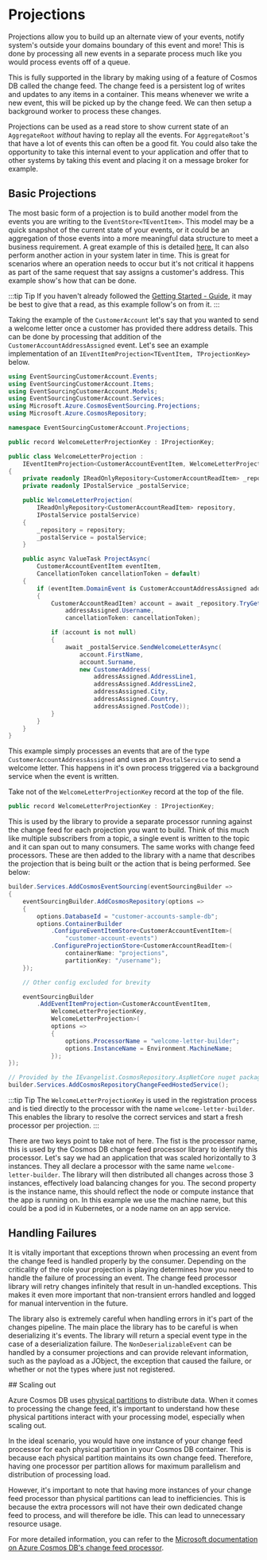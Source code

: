 # Projections

Projections allow you to build up an alternate view of your events, notify system's outside your domains boundary of this event and more! This is done by processing all new events in a separate process much like you would process events off of a queue.

This is fully supported in the library by making using of a feature of Cosmos DB called the change feed. The change feed is a persistent log of writes and updates to any items in a container. This means whenever we write a new event, this will be picked up by the change feed. We can then setup a background worker to process these changes.

Projections can be used as a read store to show current state of an `AggregateRoot` _without_ having to replay all the events. For `AggregateRoot`'s that have a lot of events this can often be a good fit. You could also take the opportunity to take this internal event to your application and offer that to other systems by taking this event and placing it on a message broker for example.

## Basic Projections

The most basic form of a projection is to build another model from the events you are writing to the `EventStore<TEventItem>`. This model may be a quick snapshot of the current state of your events, or it could be an aggregation of those events into a more meaningful data structure to meet a business requirement. A great example of this is detailed [here.](../getting-started/guide/04-read-projection.md) It can also perform another action in your system later in time. This is great for scenarios where an operation needs to occur but it's not critical it happens as part of the same request that say assigns a customer's address. This example show's how that can be done.

:::tip Tip
If you haven't already followed the [Getting Started - Guide](../getting-started/guide/00-overview.md), it may be best to give that a read, as this example follow's on from it.
:::

Taking the example of the `CustomerAccount` let's say that you wanted to send a welcome letter once a customer has provided there address details. This can be done by processing that addition of the `CustomerAccountAddressAssigned` event. Let's see an example implementation of an `IEventItemProjection<TEventItem, TProjectionKey>` below.

```csharp
using EventSourcingCustomerAccount.Events;
using EventSourcingCustomerAccount.Items;
using EventSourcingCustomerAccount.Models;
using EventSourcingCustomerAccount.Services;
using Microsoft.Azure.CosmosEventSourcing.Projections;
using Microsoft.Azure.CosmosRepository;

namespace EventSourcingCustomerAccount.Projections;

public record WelcomeLetterProjectionKey : IProjectionKey;

public class WelcomeLetterProjection :
    IEventItemProjection<CustomerAccountEventItem, WelcomeLetterProjectionKey>
{
    private readonly IReadOnlyRepository<CustomerAccountReadItem> _repository;
    private readonly IPostalService _postalService;

    public WelcomeLetterProjection(
        IReadOnlyRepository<CustomerAccountReadItem> repository,
        IPostalService postalService)
    {
        _repository = repository;
        _postalService = postalService;
    }

    public async ValueTask ProjectAsync(
        CustomerAccountEventItem eventItem,
        CancellationToken cancellationToken = default)
    {
        if (eventItem.DomainEvent is CustomerAccountAddressAssigned addressAssigned)
        {
            CustomerAccountReadItem? account = await _repository.TryGetAsync(
                addressAssigned.Username,
                cancellationToken: cancellationToken);

            if (account is not null)
            {
                await _postalService.SendWelcomeLetterAsync(
                    account.FirstName,
                    account.Surname,
                    new CustomerAddress(
                        addressAssigned.AddressLine1,
                        addressAssigned.AddressLine2,
                        addressAssigned.City,
                        addressAssigned.Country,
                        addressAssigned.PostCode));
            }
        }
    }
}
```

This example simply processes an events that are of the type `CustomerAccountAddressAssigned` and uses an `IPostalService` to send a welcome letter. This happens in it's own process triggered via a background service when the event is written.

Take not of the `WelcomeLetterProjectionKey` record at the top of the file.

```csharp
public record WelcomeLetterProjectionKey : IProjectionKey;
```

This is used by the library to provide a separate processor running against the change feed for each projection you want to build. Think of this much like multiple subscribers from a topic, a single event is written to the topic and it can span out to many consumers. The same works with change feed processors. These are then added to the library with a name that describes the projection that is being built or the action that is being performed. See below:

```csharp
builder.Services.AddCosmosEventSourcing(eventSourcingBuilder =>
{
    eventSourcingBuilder.AddCosmosRepository(options =>
    {
        options.DatabaseId = "customer-accounts-sample-db";
        options.ContainerBuilder
            .ConfigureEventItemStore<CustomerAccountEventItem>(
                "customer-account-events")
            .ConfigureProjectionStore<CustomerAccountReadItem>(
                containerName: "projections",
                partitionKey: "/username");
    });

    // Other config excluded for brevity

    eventSourcingBuilder
        .AddEventItemProjection<CustomerAccountEventItem,
            WelcomeLetterProjectionKey,
            WelcomeLetterProjection>(
            options =>
            {
                options.ProcessorName = "welcome-letter-builder";
                options.InstanceName = Environment.MachineName;
            });
});

// Provided by the IEvangelist.CosmosRepository.AspNetCore nuget package.
builder.Services.AddCosmosRepositoryChangeFeedHostedService();
```

:::tip Tip
The `WelcomeLetterProjectionKey` is used in the registration process and is tied directly to the processor with the name `welcome-letter-builder`. This enables the library to resolve the correct services and start a fresh processor per projection.
:::

There are two keys point to take not of here. The fist is the processor name, this is used by the Cosmos DB change feed processor library to identify this processor. Let's say we had an application that was scaled horizontally to 3 instances. They all declare a processor with the same name `welcome-letter-builder`. The library will then distributed all changes across those 3 instances, effectively load balancing changes for you. The second property is the instance name, this should reflect the node or compute instance that the app is running on. In this example we use the machine name, but this could be a pod id in Kubernetes, or a node name on an app service.

## Handling Failures

It is vitally important that exceptions thrown when processing an event from the change feed is handled properly by the consumer. Depending on the criticality of the role your projection is playing determines how you need to handle the failure of processing an event. The change feed processor library will retry changes infinitely that result in un-handled exceptions. This makes it even more important that non-transient errors handled and logged for manual intervention in the future.

The library also is extremely careful when handling errors in it's part of the changes pipeline. The main place the library has to be careful is when deserializing it's events. The library will return a special event type in the case of a deserialization failure. The `NonDeserializableEvent` can be handled by a consumer projections and can provide relevant information, such as the payload as a JObject, the exception that caused the failure, or whether or not the types where just not registered.

## Scaling out

Azure Cosmos DB uses [physical partitions](https://learn.microsoft.com/en-us/azure/cosmos-db/partitioning-overview#physical-partitions) to distribute data. When it comes to processing the change feed, it's important to understand how these physical partitions interact with your processing model, especially when scaling out.

In the ideal scenario, you would have one instance of your change feed processor for each physical partition in your Cosmos DB container. This is because each physical partition maintains its own change feed. Therefore, having one processor per partition allows for maximum parallelism and distribution of processing load.

However, it's important to note that having more instances of your change feed processor than physical partitions can lead to inefficiencies. This is because the extra processors will not have their own dedicated change feed to process, and will therefore be idle. This can lead to unnecessary resource usage.

For more detailed information, you can refer to the [Microsoft documentation on Azure Cosmos DB's change feed processor](https://learn.microsoft.com/en-us/azure/cosmos-db/nosql/change-feed-processor?tabs=dotnet).